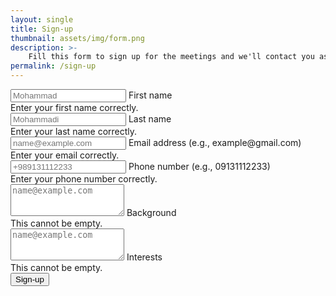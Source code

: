 ```yaml
---
layout: single
title: Sign-up
thumbnail: assets/img/form.png
description: >-
    Fill this form to sign up for the meetings and we'll contact you as soon as possible.
permalink: /sign-up
---
```


<form class="row mb-3 needs-validation justify-content-center" id="form" action="https://docs.google.com/forms/u/0/d/e/1FAIpQLSdUkg_eS9MNEuwxdH-geFnUIv5r4h_v4LrgP-IugNj4__v9Mg/formResponse" novalidate>
    <div class="col-12 col-md-6 p-1">
        <div class="form-floating">
            <input type="text" class="form-control" id="firs-name" placeholder="Mohammad" pattern="^[a-zA-Z]+(([',. -][a-zA-Z ])?[a-zA-Z]*)*$" required name="entry.691620484">
            <label for="firs-name">First name</label>
            <div class="invalid-feedback">
                Enter your first name correctly.
            </div>
        </div>
    </div>
    <div class="col-12 col-md-6 p-1">                   
        <div class="form-floating">
            <input type="text" class="form-control" id="last-name" placeholder="Mohammadi" pattern="^[a-zA-Z]+(([',. -][a-zA-Z ])?[a-zA-Z]*)*$" required name="entry.771608105">
            <label for="last-name">Last name</label>
            <div class="invalid-feedback">
                Enter your last name correctly.
            </div>
        </div>
    </div>              
    <div class="col-12 col-md-6 p-1">                    
        <div class="form-floating">
            <input type="text" class="form-control" id="email" placeholder="name@example.com" pattern="[a-z0-9._%+-]+@[a-z0-9.-]+\.[a-z]{2,4}$" required name="entry.819637256">
            <label for="email">Email address (e.g., example@gmail.com)</label>
            <div class="invalid-feedback">
                Enter your email correctly.
            </div>
        </div>
    </div>                
    <div class="col-12 col-md-6 p-1">                   
        <div class="form-floating">
            <input type="text" class="form-control" id="phone-number" placeholder="+989131112233" pattern="09\d{9}" required name="entry.1984722826">
            <label for="phone-number">Phone number (e.g., 09131112233)</label>
            <div class="invalid-feedback">
                Enter your phone number correctly.
            </div>
        </div>
    </div>               
    <div class="col-12 p-1">
        <div class="form-floating">
            <textarea type="textarea" class="form-control" id="background" placeholder="name@example.com" rows="3" required name="entry.259299195"></textarea>
            <label for="background">Background</label>
            <div class="invalid-feedback">
                This cannot be empty.
            </div>
        </div>
    </div>              
    <div class="col-12 p-1">       
        <div class="form-floating">
            <textarea type="textarea" class="form-control" id="interests" placeholder="name@example.com" rows="3" required name="entry.898511114"></textarea>
            <label for="interests">Interests</label>
            <div class="invalid-feedback">
                This cannot be empty.
            </div>
        </div>
    </div>
    <div class="col-12 p-1">       
        <div class="col text-center">
            <input type="submit" class="btn btn-secondary" value="Sign-up">
        </div>
    </div>
</form>
<div id="success" class="alert alert-success" style="display: none;" role="alert">
    &#127801;
    You have successfully signed up for Isfahan Neuroscience Meetings. We will contact you as soon as possible.           
</div>